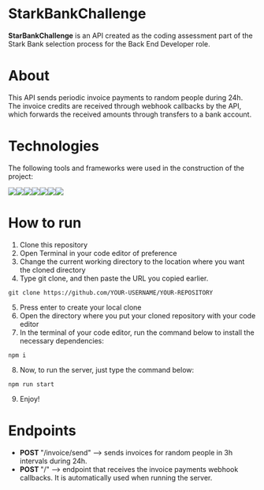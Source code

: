 # StarkBankChallenge
 
 <p><b>StarBankChallenge</b> is an API created as the coding assessment part of the Stark Bank selection process for the Back End Developer role. </p>

<h1> About </h1>

<p> This API sends periodic invoice payments to random people during 24h. The invoice credits are received through webhook callbacks by the API, which forwards the received amounts through transfers to a bank account. </p>

<h1>Technologies</h1>
<p>The following tools and frameworks were used in the construction of the project:</p>
<div style="display: flex">
  <!-- NodeJS --><img src=https://img.shields.io/badge/NodeJS-339933?style=for-the-badge&logo=Node.JS&logoColor=white>
  <!-- Javascript --><img src=https://img.shields.io/badge/JavaScript-F7DF1E?style=for-the-badge&logo=JavaScript&logoColor=black>
  <!-- TypeScript --><img src=https://img.shields.io/badge/Typescript-3178C6?style=for-the-badge&logo=TypeScript&logoColor=white>
  <!-- Express --><img src=https://img.shields.io/badge/Express-E81485?style=for-the-badge&logo=Express&logoColor=white>
  <!-- Redis --><img src=https://img.shields.io/badge/Redis-DC382D?style=for-the-badge&logo=Redis&logoColor=white>
  <!-- Jest --><img src=https://img.shields.io/badge/Jest-C21325?style=for-the-badge&logo=Jest&logoColor=white>
  <!-- Ngrok --><img src=https://img.shields.io/badge/Ngrok-0E1D8D?style=for-the-badge&logo=Ngrok&logoColor=white>
</div>
<h1> How to run </h1>

<ol>
  <li>Clone this repository</li>
  <li>Open Terminal in your code editor of preference</li>
  <li>Change the current working directory to the location where you want the cloned directory</li>
  <li>Type git clone, and then paste the URL you copied earlier.</li>
</ol>
<p>
  
``` 
git clone https://github.com/YOUR-USERNAME/YOUR-REPOSITORY 
```
</p>
<ol start='5'>
  <li>Press enter to create your local clone</li>
  <li> Open the directory where you put your cloned repository with your code editor</li>
  <li> In the terminal of your code editor, run the command below to install the necessary dependencies:</li>
</ol>

<p>
  
``` 
npm i
```
</p>

<ol start='8'>
  <li>Now, to run the server, just type the command below:</li>
</ol>

<p>
  
``` 
npm run start
```
</p>

<ol start='9'>
  <li>Enjoy!</li>
</ol>

<h1>Endpoints</h1>

<ul>
  <li>
    <b> POST </b> "/invoice/send" --> sends invoices for random people in 3h intervals during 24h.
  </li>
   <li>
    <b> POST </b> "/" --> endpoint that receives the invoice payments webhook callbacks. It is automatically used when running the server.
  </li>
</ul>
